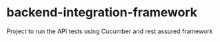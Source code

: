 # backend-integration-framework
Project to run the API tests using Cucumber and rest assured framework

